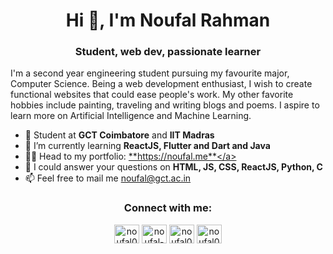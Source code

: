 <h1 align="center">Hi 👋, I'm Noufal Rahman</h1>
<h3 align="center">Student, web dev, passionate learner</h3>

I'm a second year engineering student pursuing my favourite major, Computer Science. Being a web development enthusiast, I wish to create functional websites that could ease people's work. My other favorite hobbies include painting, traveling and writing blogs and poems. I aspire to learn more on Artificial Intelligence and Machine Learning.

- 🌱 Student at **GCT Coimbatore** and **IIT Madras**
- 🌱 I’m currently learning **ReactJS, Flutter and Dart and Java**
- 👨‍💻 Head to my portfolio: <a href="https://noufal.me" target="_blank">**https://noufal.me**</a>
- 💬 I could answer your questions on **HTML, JS, CSS, ReactJS, Python, C**
- 📫 Feel free to mail me [noufal@gct.ac.in](mailto:noufal@gct.ac.in)

<h3 align="center">Connect with me:</h3>
<p align="center">
<a href="https://twitter.com/noufal0024" target="blank"><img align="center" src="https://raw.githubusercontent.com/rahuldkjain/github-profile-readme-generator/master/src/images/icons/Social/twitter.svg" alt="noufal0024" height="30" width="40" /></a>
<a href="https://linkedin.com/in/noufal-rahman" target="blank"><img align="center" src="https://raw.githubusercontent.com/rahuldkjain/github-profile-readme-generator/master/src/images/icons/Social/linked-in-alt.svg" alt="noufal-rahman" height="30" width="40" /></a>
<a href="https://fb.com/noufal0024" target="blank"><img align="center" src="https://raw.githubusercontent.com/rahuldkjain/github-profile-readme-generator/master/src/images/icons/Social/facebook.svg" alt="noufal0024" height="30" width="40" /></a>
<a href="https://instagram.com/noufal0024" target="blank"><img align="center" src="https://raw.githubusercontent.com/rahuldkjain/github-profile-readme-generator/master/src/images/icons/Social/instagram.svg" alt="noufal0024" height="30" width="40" /></a>
</p>
